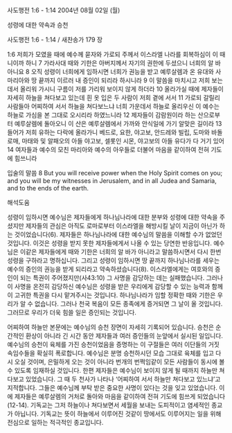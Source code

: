 사도행전 1:6 - 1:14 
2004년 08월 02일 (월)

성령에 대한 약속과 승천



사도행전 1:6 - 1:14 / 새찬송가 179 장


1:6 저희가 모였을 때에 예수께 묻자와 가로되 주께서 이스라엘 나라를 회복하심이 이 때니이까 하니 7 가라사대 때와 기한은 아버지께서 자기의 권한에 두셨으니 너희의 알 바 아니요 8 오직 성령이 너희에게 임하시면 너희가 권능을 받고 예루살렘과 온 유대와 사마리아와 땅 끝까지 이르러 내 증인이 되리라 하시니라 9 이 말씀을 마치시고 저희 보는 데서 올리워 가시니 구름이 저를 가리워 보이지 않게 하더라 10 올라가실 때에 제자들이 자세히 하늘을 쳐다보고 있는데 흰 옷 입은 두 사람이 저희 곁에 서서 11 가로되 갈릴리 사람들아 어찌하여 서서 하늘을 쳐다보느냐 너희 가운데서 하늘로 올리우신 이 예수는 하늘로 가심을 본 그대로 오시리라 하였느니라 12 제자들이 감람원이라 하는 산으로부터 예루살렘에 돌아오니 이 산은 예루살렘에서 가까와 안식일에 가기 알맞은 길이라 13 들어가 저희 유하는 다락에 올라가니 베드로, 요한, 야고보, 안드레와 빌립, 도마와 바돌로매, 마태와 및 알패오의 아들 야고보, 셀롯인 시몬, 야고보의 아들 유다가 다 거기 있어 14 여자들과 예수의 모친 마리아와 예수의 아우들로 더불어 마음을 같이하여 전혀 기도에 힘쓰니라 

입술의 말씀 
8 But you will receive power when the Holy Spirit comes on you; and you will be my witnesses in Jerusalem, and in all Judea and Samaria, and to the ends of the earth.

해석도움





성령이 임하시면 
예수님은 제자들에게 하나님나라에 대한 분부와 성령에 대한 약속을 주셨지만 제자들의 관심은 아직도 로마로부터 이스라엘을 해방시킬 날이 지금이 아닌가 하는 것이었습니다(6). 제자들은 하나님나라에 대한 예수님의 말씀을 이해할 수가 없었던 것입니다. 이것은 성령을 받지 못한 제자들에게서 나올 수 있는 당연한 반응입니다. 예수님은 이같은 제자들에게 때와 기한은 너희의 알 바가 아니라고 말씀하시면서 다시 한번 성령을 구하라고 명하십니다. 그리고 성령이 임하시면 땅 끝까지 하나님나라를 세우는 예수의 증인의 권능을 받게 되리라고 약속하셨습니다(8). 이스라엘에게는 여호와의 증인이 되는 특권이 주어졌지만(사43:10) 그 사명을 감당하는 데는 실패했습니다. 그러나 이 사명을 온전히 감당하신 예수님은 성령을 받은 우리에게 감당할 수 있는 능력과 함께 이 고귀한 특권을 다시 맡겨주시는 것입니다. 하나님나라가 임할 정확한 때와 기한은 우리가 알 수 없습니다. 그러나 천국 복음이 모든 종족에게 증거되면 그 날이 올 것입니다. 그러므로 우리가 더욱 힘쓸 일은 증인되는 것입니다.   

어찌하여 하늘만 
본문에는 예수님의 승천 장면이 자세히 기록되어 있습니다. 승천은 순간적인 환상이 아니라 긴 시간 동안 제자들과 여러 증인들의 눈앞에서 실시된 일입니다. 예수님의 승천이 육체를 가진 승천이었음을 증명하는 이 구절들은 여러 이단들의 거짓 속임수들을 확실히 폭로합니다. 예수님은 분명 승천하시던 모습 그대로 육체를 입고 다시 오실 것이며, 은밀하게 오는 것이 아니라 번개의 번쩍임같이 모든 사람들이 동시에 볼 수 있도록 임재하실 것입니다. 한편 제자들은 예수님이 보이지 않게 될 때까지 하늘만 쳐다보고 있었습니다. 그 때 두 천사가 나타나 ‘어찌하여 서서 하늘만 쳐다보고 있느냐’고 지적합니다. 그들은 예수님께 부탁 받은 중요한 사명이 있다는 것을 잊고 있었습니다. 이에 제자들은 예루살렘의 거처로 돌아와 마음을 같이하여 전혀 기도에 힘쓰게 되었습니다(12-14). 기독교는 그저 하늘이나 쳐다보면서 세월을 보내는 도피적이고 염세적인 종교가 아닙니다. 기독교는 뜻이 하늘에서 이루어진 것같이 땅에서도 이루어지는 일을 위해 전심으로 일하는 적극적인 종교입니다.